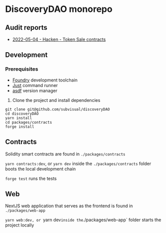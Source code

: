 # DiscoveryDAO monorepo

## Audit reports

- [2022-05-04 - Hacken - Token Sale contracts](./audits/2022-05-04_hacken_token-sale.pdf)

## Development

### Prerequisites

- [Foundry](https://getfoundry.sh/) development toolchain
- [Just](https://github.com/casey/just) command runner
- [asdf](https://github.com/asdf-vm/asdf) version manager

1. Clone the project and install dependencies

```
git clone git@github.com/subvisual/discoveryDAO
cd discoveryDAO
yarn install
cd packages/contracts
forge install
```

## Contracts

Solidity smart contracts are found in `./packages/contracts`

`yarn contracts:dev`, or `yarn dev` inside the `./packages/contracts` folder boots the local development chain

`forge test` runs the tests

## Web

NextJS web application that serves as the frontend is found in `./packages/web-app`

`yarn web:dev, or `yarn dev` inside the `./packages/web-app` folder starts the project locally
